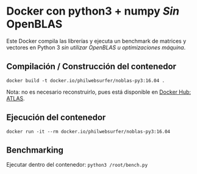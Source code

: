 # Docker con python3 + numpy *Sin* OpenBLAS

Este Docker compila las librerías y ejecuta un benchmark de matrices y vectores en Python 3 *sin utilizar OpenBLAS u optimizaciones máquina*.

## Compilación / Construcción del contenedor

`docker build -t docker.io/philwebsurfer/noblas-py3:16.04 .`

Nota: no es necesario reconstruirlo, pues está disponible en [Docker Hub: ATLAS](https://hub.docker.com/r/philwebsurfer/noblas-py3).

## Ejecución del contenedor

`docker run -it --rm docker.io/philwebsurfer/noblas-py3:16.04`

## Benchmarking

Ejecutar dentro del contenedor:
`python3 /root/bench.py`
